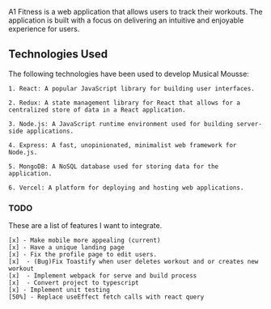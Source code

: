 A1 Fitness is a web application that allows users to track their workouts. The application is built with a focus on delivering an intuitive and enjoyable experience for users.

## Technologies Used

The following technologies have been used to develop Musical Mousse:

    1. React: A popular JavaScript library for building user interfaces.

    2. Redux: A state management library for React that allows for a centralized store of data in a React application.

    3. Node.js: A JavaScript runtime environment used for building server-side applications.

    4. Express: A fast, unopinionated, minimalist web framework for Node.js.

    5. MongoDB: A NoSQL database used for storing data for the application.

    6. Vercel: A platform for deploying and hosting web applications.

### TODO

These are a list of features I want to integrate.

    [x] - Make mobile more appealing (current)
    [x] - Have a unique landing page
    [x] - Fix the profile page to edit users.
    [x]  - (Bug)Fix Toastify when user deletes workout and or creates new workout
    [x]  - Implement webpack for serve and build process
    [x]  - Convert project to typescript
    [x] - Implement unit testing
    [50%] - Replace useEffect fetch calls with react query
